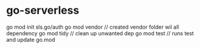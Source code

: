 # go-serverless

go mod init sls.go/auth
go mod vendor  // created vendor folder wil all dependency
go mod tidy // clean up unwanted dep
go mod test // runs test and update go.mod
